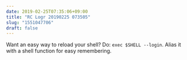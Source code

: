 ```yaml
---
date: 2019-02-25T07:35:06+09:00
title: "RC Logr 20190225 073505"
slug: "1551047706"
draft: false
---
```


Want an easy way to reload your shell? Do: `exec $SHELL --login`. Alias it with a shell function for easy remembering. 
